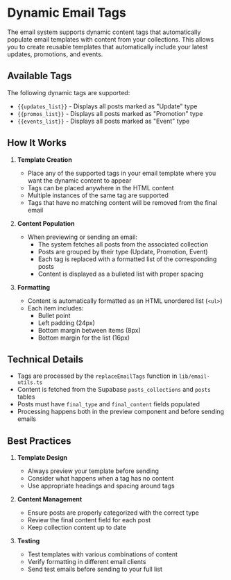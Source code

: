 # Dynamic Email Tags

The email system supports dynamic content tags that automatically populate email templates with content from your collections. This allows you to create reusable templates that automatically include your latest updates, promotions, and events.

## Available Tags

The following dynamic tags are supported:

- `{{updates_list}}` - Displays all posts marked as "Update" type
- `{{promos_list}}` - Displays all posts marked as "Promotion" type
- `{{events_list}}` - Displays all posts marked as "Event" type

## How It Works

1. **Template Creation**
   - Place any of the supported tags in your email template where you want the dynamic content to appear
   - Tags can be placed anywhere in the HTML content
   - Multiple instances of the same tag are supported
   - Tags that have no matching content will be removed from the final email

2. **Content Population**
   - When previewing or sending an email:
     - The system fetches all posts from the associated collection
     - Posts are grouped by their type (Update, Promotion, Event)
     - Each tag is replaced with a formatted list of the corresponding posts
     - Content is displayed as a bulleted list with proper spacing

3. **Formatting**
   - Content is automatically formatted as an HTML unordered list (`<ul>`)
   - Each item includes:
     - Bullet point
     - Left padding (24px)
     - Bottom margin between items (8px)
     - Bottom margin for the list (16px)


## Technical Details

- Tags are processed by the `replaceEmailTags` function in `lib/email-utils.ts`
- Content is fetched from the Supabase `posts_collections` and `posts` tables
- Posts must have `final_type` and `final_content` fields populated
- Processing happens both in the preview component and before sending emails

## Best Practices

1. **Template Design**
   - Always preview your template before sending
   - Consider what happens when a tag has no content
   - Use appropriate headings and spacing around tags

2. **Content Management**
   - Ensure posts are properly categorized with the correct type
   - Review the final content field for each post
   - Keep collection content up to date

3. **Testing**
   - Test templates with various combinations of content
   - Verify formatting in different email clients
   - Send test emails before sending to your full list